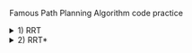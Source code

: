 Famous Path Planning Algorithm code practice

<details>
<summary>1) RRT</summary>

```
 - pseudocode
   - Define Obstacle, Map, Goal, Initial Position
   - Node has 2 property( position, parent )
   - Node List = [Init node in initial Position]
   - Finished = False
   - While Not Finished:
     - Random pt gen
     - Find Nearest Node
     - Make New node
     - If Not Collision
       - Append New node to Node List
       - If Goal Region
         - Finished = True
         - Path Generation 
```
</details>

<details>
<summary>2) RRT* </summary>

(*) means the difference between RRT and RRT*
```
 - pseudocode
   - Define Obstacle, Map, Goal, Initial Position
   - Node has 2 property( position, parent )
   - Node List = [Init node in initial Position]
   - Finished = False
   - While Not Finished:
     - Random pt gen
     - Find Nearest Node
     - Make New node
     - If Not Collision
       - Append New node to Node List
       - (*)Find Neighbor
       - (*)If Neighbor
          - (*)Update Parent of new node through evaluation Neighbor nodes
          - (*)Update Parent of neighbor node from original to new node (If it's shorter) --> Rewire
       - If Goal Region
         - Finished = True
         - Path Generation 
```
</details>



